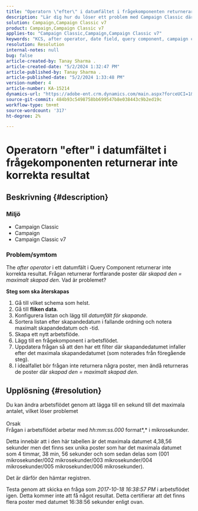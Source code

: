 ```yaml
---
title: "Operatorn \"efter\" i datumfältet i frågekomponenten returnerar inte korrekta resultat"
description: "Lär dig hur du löser ett problem med Campaign Classic där operatorn after i ett datumfält i frågekomponenten inte returnerar korrekta resultat."
solution: Campaign,Campaign Classic v7
product: Campaign,Campaign Classic v7
applies-to: "Campaign Classic,Campaign,Campaign Classic v7"
keywords: "KCS, after operator, date field, query component, campaign classic"
resolution: Resolution
internal-notes: null
bug: false
article-created-by: Tanay Sharma .
article-created-date: "5/2/2024 1:32:47 PM"
article-published-by: Tanay Sharma .
article-published-date: "5/2/2024 1:33:48 PM"
version-number: 4
article-number: KA-15214
dynamics-url: "https://adobe-ent.crm.dynamics.com/main.aspx?forceUCI=1&pagetype=entityrecord&etn=knowledgearticle&id=05cfa972-8808-ef11-9f8a-6045bd026dc7"
source-git-commit: 484b93c5498758bb699547b8e038443c9b2ed19c
workflow-type: tm+mt
source-wordcount: '317'
ht-degree: 2%

---
```


# Operatorn &quot;efter&quot; i datumfältet i frågekomponenten returnerar inte korrekta resultat

## Beskrivning {#description}


### <b>Miljö</b>

- Campaign Classic
- Campaign
- Campaign Classic v7




### <b>Problem/symtom</b>

The *after operator* i ett datumfält i Query Component returnerar inte korrekta resultat. Frågan returnerar fortfarande poster där *skapad den = maximalt skapad den*. Vad är problemet?



<b>Steg som ska återskapas</b>



1. Gå till vilket schema som helst.
2. Gå till <b>fliken data</b>.
3. Konfigurera listan och lägg till *datumfält för skapande*.
4. Sortera listan efter skapandedatum i fallande ordning och notera maximalt skapandedatum och -tid.
5. Skapa ett nytt arbetsflöde.
6. Lägg till en frågekomponent i arbetsflödet.
7. Uppdatera frågan så att den har ett filter där skapandedatumet infaller efter det maximala skapandedatumet (som noterades från föregående steg).
8. I idealfallet bör frågan inte returnera några poster, men ändå returneras de poster där *skapad den = maximalt skapad den*.





## Upplösning {#resolution}




Du kan ändra arbetsflödet genom att lägga till en sekund till det maximala antalet, vilket löser problemet
<br><br>Orsak<br>
Frågan i arbetsflödet arbetar med *hh:mm:ss.000* format*,* i mikrosekunder.

Detta innebär att i den här tabellen är det maximala datumet 4,38,56 sekunder men det finns sex unika poster som har det maximala datumet som 4 timmar, 38 min, 56 sekunder och som sedan delas som (001 mikrosekunder/002 mikrosekunder/003 mikrosekunder/004 mikrosekunder/005 mikrosekunder/006 mikrosekunder).

Det är därför den hämtar registren.

Testa genom att skicka en fråga som *2017-10-18 16:38:57 PM* i arbetsflödet igen. Detta kommer inte att få något resultat. Detta certifierar att det finns flera poster med datumet 16:38:56 sekunder enligt ovan.
